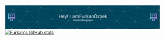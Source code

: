 ![Header](./header.png)
[![Furkan's GitHub stats](https://github-readme-stats.vercel.app/api?username=FurkannOzbek)](https://github.com/anuraghazra/github-readme-stats)
<!--
**FurkannOzbek/FurkannOzbek** is a ✨ _special_ ✨ repository because its `README.md` (this file) appears on your GitHub profile.

Here are some ideas to get you started:

- 🔭 I’m currently working on ...
- 🌱 I’m currently learning ...
- 👯 I’m looking to collaborate on ...
- 🤔 I’m looking for help with ...
- 💬 Ask me about ...
- 📫 How to reach me: ...
- 😄 Pronouns: ...
- ⚡ Fun fact: ...
-->
